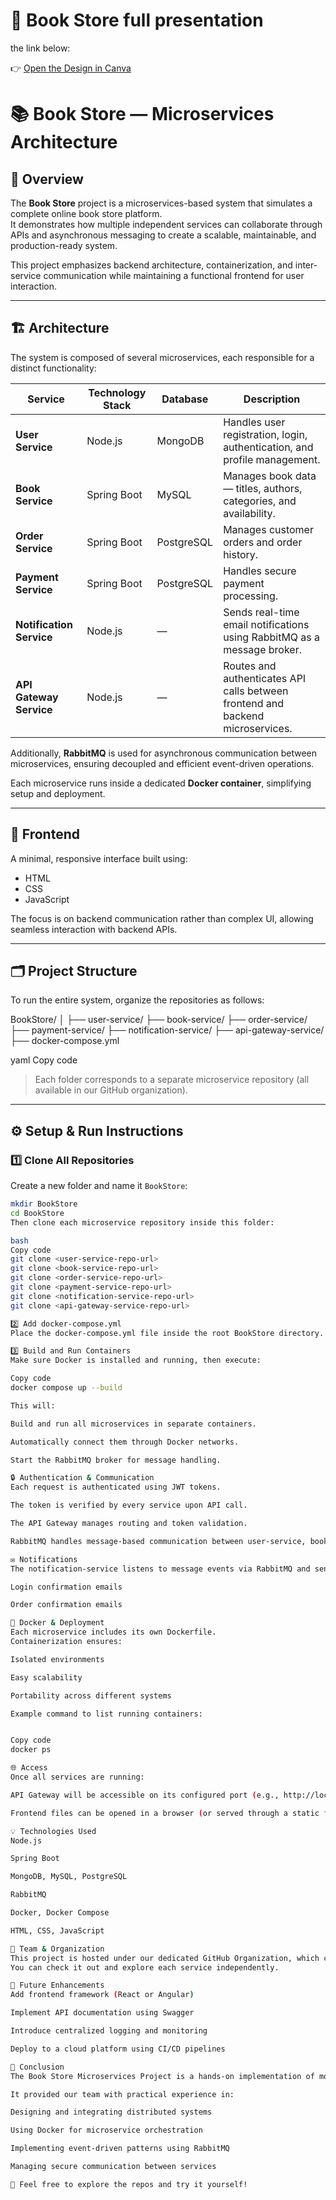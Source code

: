 # 🎨 Book Store full presentation

the link below:

👉 [Open the Design in Canva](https://www.canva.com/design/DAG1y0lcp30/jQPA-sxWVKTto5IEVCcRcg/edit?utm_content=DAG1y0lcp30&utm_campaign=designshare&utm_medium=link2&utm_source=sharebutton)


# 📚 Book Store — Microservices Architecture

## 🧩 Overview
The **Book Store** project is a microservices-based system that simulates a complete online book store platform.  
It demonstrates how multiple independent services can collaborate through APIs and asynchronous messaging to create a scalable, maintainable, and production-ready system.

This project emphasizes backend architecture, containerization, and inter-service communication while maintaining a functional frontend for user interaction.

---

## 🏗️ Architecture
The system is composed of several microservices, each responsible for a distinct functionality:

| Service | Technology Stack | Database | Description |
|----------|------------------|-----------|--------------|
| **User Service** | Node.js | MongoDB | Handles user registration, login, authentication, and profile management. |
| **Book Service** | Spring Boot | MySQL | Manages book data — titles, authors, categories, and availability. |
| **Order Service** | Spring Boot | PostgreSQL | Manages customer orders and order history. |
| **Payment Service** | Spring Boot | PostgreSQL | Handles secure payment processing. |
| **Notification Service** | Node.js | — | Sends real-time email notifications using RabbitMQ as a message broker. |
| **API Gateway Service** | Node.js | — | Routes and authenticates API calls between frontend and backend microservices. |

Additionally, **RabbitMQ** is used for asynchronous communication between microservices, ensuring decoupled and efficient event-driven operations.

Each microservice runs inside a dedicated **Docker container**, simplifying setup and deployment.

---

## 🎨 Frontend
A minimal, responsive interface built using:
- HTML
- CSS
- JavaScript  

The focus is on backend communication rather than complex UI, allowing seamless interaction with backend APIs.

---

## 🗂️ Project Structure

To run the entire system, organize the repositories as follows:

BookStore/
│
├── user-service/
├── book-service/
├── order-service/
├── payment-service/
├── notification-service/
├── api-gateway-service/
├── docker-compose.yml

yaml
Copy code

> Each folder corresponds to a separate microservice repository (all available in our GitHub organization).

---

## ⚙️ Setup & Run Instructions

### 1️⃣ Clone All Repositories
Create a new folder and name it `BookStore`:

```bash
mkdir BookStore
cd BookStore
Then clone each microservice repository inside this folder:

bash
Copy code
git clone <user-service-repo-url>
git clone <book-service-repo-url>
git clone <order-service-repo-url>
git clone <payment-service-repo-url>
git clone <notification-service-repo-url>
git clone <api-gateway-service-repo-url>

2️⃣ Add docker-compose.yml
Place the docker-compose.yml file inside the root BookStore directory.

3️⃣ Build and Run Containers
Make sure Docker is installed and running, then execute:

Copy code
docker compose up --build

This will:

Build and run all microservices in separate containers.

Automatically connect them through Docker networks.

Start the RabbitMQ broker for message handling.

🔒 Authentication & Communication
Each request is authenticated using JWT tokens.

The token is verified by every service upon API call.

The API Gateway manages routing and token validation.

RabbitMQ handles message-based communication between user-service, book-service, order-service, and notification-service.

✉️ Notifications
The notification-service listens to message events via RabbitMQ and sends:

Login confirmation emails

Order confirmation emails

🐳 Docker & Deployment
Each microservice includes its own Dockerfile.
Containerization ensures:

Isolated environments

Easy scalability

Portability across different systems

Example command to list running containers:


Copy code
docker ps

🌐 Access
Once all services are running:

API Gateway will be accessible on its configured port (e.g., http://localhost:8080)

Frontend files can be opened in a browser (or served through a static file server).

💡 Technologies Used
Node.js

Spring Boot

MongoDB, MySQL, PostgreSQL

RabbitMQ

Docker, Docker Compose

HTML, CSS, JavaScript

🤝 Team & Organization
This project is hosted under our dedicated GitHub Organization, which contains all individual microservice repositories.
You can check it out and explore each service independently.

🚀 Future Enhancements
Add frontend framework (React or Angular)

Implement API documentation using Swagger

Introduce centralized logging and monitoring

Deploy to a cloud platform using CI/CD pipelines

🏁 Conclusion
The Book Store Microservices Project is a hands-on implementation of modern backend architecture principles, emphasizing modularity, scalability, and asynchronous communication.

It provided our team with practical experience in:

Designing and integrating distributed systems

Using Docker for microservice orchestration

Implementing event-driven patterns using RabbitMQ

Managing secure communication between services

💬 Feel free to explore the repos and try it yourself!
